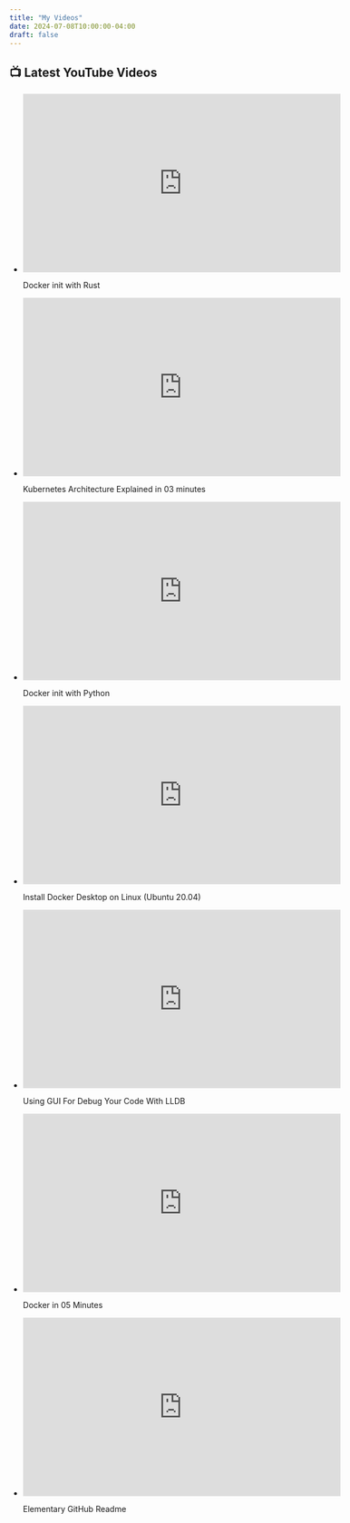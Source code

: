 ```yaml
---
title: "My Videos"
date: 2024-07-08T10:00:00-04:00
draft: false
---
```


## 📺 Latest YouTube Videos

<ul>
  <li>
    <iframe width="560" height="315" src="https://www.youtube.com/embed/X3mK51lZuGA" frameborder="0" allow="accelerometer; autoplay; clipboard-write; encrypted-media; gyroscope; picture-in-picture" allowfullscreen></iframe>
    <p>Docker init with Rust</p>
  </li>
  <li>
    <iframe width="560" height="315" src="https://www.youtube.com/embed/CLD0ltIfvW0" frameborder="0" allow="accelerometer; autoplay; clipboard-write; encrypted-media; gyroscope; picture-in-picture" allowfullscreen></iframe>
    <p>Kubernetes Architecture Explained in 03 minutes</p>
  </li>
  <li>
    <iframe width="560" height="315" src="https://www.youtube.com/embed/_31-YKg59Ro" frameborder="0" allow="accelerometer; autoplay; clipboard-write; encrypted-media; gyroscope; picture-in-picture" allowfullscreen></iframe>
    <p>Docker init with Python</p>
  </li>
  <li>
    <iframe width="560" height="315" src="https://www.youtube.com/embed/rGq4vYrtHSY" frameborder="0" allow="accelerometer; autoplay; clipboard-write; encrypted-media; gyroscope; picture-in-picture" allowfullscreen></iframe>
    <p>Install Docker Desktop on Linux (Ubuntu 20.04)</p>
  </li>
  <li>
    <iframe width="560" height="315" src="https://www.youtube.com/embed/2Yw1chhv7UQ" frameborder="0" allow="accelerometer; autoplay; clipboard-write; encrypted-media; gyroscope; picture-in-picture" allowfullscreen></iframe>
    <p>Using GUI For Debug Your Code With LLDB</p>
  </li>
  <li>
    <iframe width="560" height="315" src="https://www.youtube.com/embed/cxCG0cFgsd4" frameborder="0" allow="accelerometer; autoplay; clipboard-write; encrypted-media; gyroscope; picture-in-picture" allowfullscreen></iframe>
    <p>Docker in 05 Minutes</p>
  </li>
  <li>
    <iframe width="560" height="315" src="https://www.youtube.com/embed/4Bh3JEjFr3w" frameborder="0" allow="accelerometer; autoplay; clipboard-write; encrypted-media; gyroscope; picture-in-picture" allowfullscreen></iframe>
    <p>Elementary GitHub Readme</p>
  </li>
</ul> 